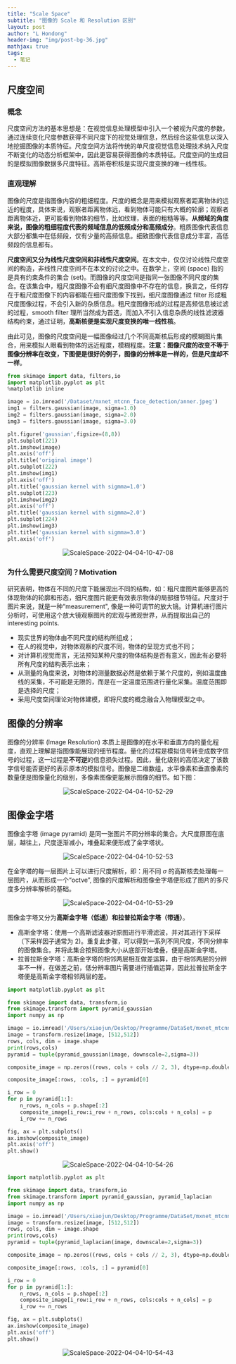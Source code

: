 ```yaml
---
title: "Scale Space"
subtitle: "图像的 Scale 和 Resolution 区别"
layout: post
author: "L Hondong"
header-img: "img/post-bg-36.jpg"
mathjax: true
tags:
  - 笔记
---
```


## 尺度空间

### 概念

尺度空间方法的基本思想是：在视觉信息处理模型中引入一个被视为尺度的参数，通过连续变化尺度参数获得不同尺度下的视觉处理信息，然后综合这些信息以深入地挖掘图像的本质特征。尺度空间方法将传统的单尺度视觉信息处理技术纳入尺度不断变化的动态分析框架中，因此更容易获得图像的本质特征。尺度空间的生成目的是模拟图像数据多尺度特征。高斯卷积核是实现尺度变换的唯一线性核。

### 直观理解

图像的尺度是指图像内容的粗细程度。尺度的概念是用来模拟观察者距离物体的远近的程度，具体来说，观察者距离物体远，看到物体可能只有大概的轮廓；观察者距离物体近，更可能看到物体的细节，比如纹理，表面的粗糙等等。**从频域的角度来说，图像的粗细程度代表的频域信息的低频成分和高频成分**。粗质图像代表信息大部分都集中在低频段，仅有少量的高频信息。细致图像代表信息成分丰富，高低频段的信息都有。  

**尺度空间又分为线性尺度空间和非线性尺度空间**。在本文中，仅仅讨论线性尺度空间的构造，非线性尺度空间不在本文的讨论之中。在数学上，空间 (space) 指的是具有约束条件的集合 (set)。而图像的尺度空间是指同一张图像不同尺度的集合。在该集合中，粗尺度图像不会有细尺度图像中不存在的信息，换言之，任何存在于粗尺度图像下的内容都能在细尺度图像下找到，细尺度图像通过 filter 形成粗尺度图像过程，不会引入新的杂质信息。粗尺度图像形成的过程是高频信息被过滤的过程，smooth filter 理所当然成为首选，而加入不引入信息杂质的线性滤波器结构约束，通过证明，**高斯核便是实现尺度变换的唯一线性核**。

由此可见，图像的尺度空间是一幅图像经过几个不同高斯核后形成的模糊图片集合，用来模拟人眼看到物体的远近程度，模糊程度。**注意：图像尺度的改变不等于图像分辨率在改变，下图便是很好的例子，图像的分辨率是一样的，但是尺度却不一样**。

```python
from skimage import data, filters,io
import matplotlib.pyplot as plt
%matplotlib inline

image = io.imread('/Dataset/mxnet_mtcnn_face_detection/anner.jpeg')
img1 = filters.gaussian(image, sigma=1.0)
img2 = filters.gaussian(image, sigma=2.0)
img3 = filters.gaussian(image, sigma=3.0)

plt.figure('gaussian',figsize=(8,8))
plt.subplot(221)
plt.imshow(image)
plt.axis('off')
plt.title('original image')
plt.subplot(222)
plt.imshow(img1)
plt.axis('off')
plt.title('gaussian kernel with sigmma=1.0')
plt.subplot(223)
plt.imshow(img2)
plt.axis('off')
plt.title('gaussian kernel with sigmma=2.0')
plt.subplot(224)
plt.imshow(img3)
plt.title('gaussian kernel with sigmma=3.0')
plt.axis('off')
```

<div align=center><img src="/assets/ScaleSpace-2022-04-04-10-47-08.png" alt="ScaleSpace-2022-04-04-10-47-08" style="zoom:100%;" /></div>

### 为什么需要尺度空间？Motivation

研究表明，物体在不同的尺度下能展现出不同的结构，如：粗尺度图片能够更高的体现物体的轮廓和形态，细尺度图片能更有效表示物体的局部细节特征。尺度对于图片来说，就是一种“measurement", 像是一种可调节的放大镜。计算机进行图片分析时，可使用这个放大镜观察图片的宏观与微观世界，从而提取出自己的 interesting points.

- 现实世界的物体由不同尺度的结构所组成；
- 在人的视觉中，对物体观察的尺度不同，物体的呈现方式也不同；
- 对计算机视觉而言，无法预知某种尺度的物体结构是否有意义，因此有必要将所有尺度的结构表示出来；
- 从测量的角度来说，对物体的测量数据必然是依赖于某个尺度的，例如温度曲线的采集，不可能是无限的，而是在一定温度范围进行量化采集。温度范围即是选择的尺度；
- 采用尺度空间理论对物体建模，即将尺度的概念融合入物理模型之中。

## 图像的分辨率

图像的分辨率 (Image Resolution) 本质上是图像的在水平和垂直方向的量化程度，直观上理解是指图像能展现的细节程度。量化的过程是模拟信号转变成数字信号的过程，这一过程是**不可逆**的信息损失过程。因此，量化级别的高低决定了该数字信号能否更好的表示原本的模拟信号。图像是二维数组，水平像素和垂直像素的数量便是图像量化的级别，多像素图像更能展示图像的细节。如下图：

<div align=center><img src="/assets/ScaleSpace-2022-04-04-10-52-29.png" alt="ScaleSpace-2022-04-04-10-52-29" style="zoom:100%;" /></div>

## 图像金字塔

图像金字塔 (image pyramid) 是同一张图片不同分辨率的集合。大尺度原图在底层，越往上，尺度逐渐减小，堆叠起来便形成了金字塔状。

<div align=center><img src="/assets/ScaleSpace-2022-04-04-10-52-53.png" alt="ScaleSpace-2022-04-04-10-52-53" style="zoom:100%;" /></div>

在金字塔的每一层图片上可以进行尺度解析，即：用不同 $\sigma$ 的高斯核去处理每一层图片，从而形成一个“octve”, 图像的尺度解析和图像金字塔便形成了图片的多尺度多分辨率解析的基础。

<div align=center><img src="/assets/ScaleSpace-2022-04-04-10-53-29.png" alt="ScaleSpace-2022-04-04-10-53-29" style="zoom:100%;" /></div>

图像金字塔又分为**高斯金字塔（低通）和拉普拉斯金字塔（带通）**。

- 高斯金字塔：使用一个高斯滤波器对原图进行平滑滤波，并对其进行下采样（下采样因子通常为 2)。重复此步骤，可以得到一系列不同尺度，不同分辨率的图像集合。并将此集合按照图像大小从底部开始堆叠，便是高斯金字塔。  
- 拉普拉斯金字塔：高斯金字塔的相邻两层相互做差运算，由于相邻两层的分辨率不一样，在做差之前，低分辨率图片需要进行插值运算，因此拉普拉斯金字塔便是高斯金字塔相邻两层的差。

```python
import matplotlib.pyplot as plt

from skimage import data, transform,io
from skimage.transform import pyramid_gaussian
import numpy as np

image = io.imread('/Users/xiaojun/Desktop/Programme/DataSet/mxnet_mtcnn_face_detection-master/anner.jpeg')
image = transform.resize(image, [512,512])
rows, cols, dim = image.shape
print(rows,cols)
pyramid = tuple(pyramid_gaussian(image, downscale=2,sigma=3))

composite_image = np.zeros((rows, cols + cols // 2, 3), dtype=np.double)

composite_image[:rows, :cols, :] = pyramid[0]

i_row = 0
for p in pyramid[1:]:
    n_rows, n_cols = p.shape[:2]
    composite_image[i_row:i_row + n_rows, cols:cols + n_cols] = p
    i_row += n_rows

fig, ax = plt.subplots()
ax.imshow(composite_image)
plt.axis('off')
plt.show()
```

<div align=center><img src="/assets/ScaleSpace-2022-04-04-10-54-26.png" alt="ScaleSpace-2022-04-04-10-54-26" style="zoom:100%;" /></div>

```python
import matplotlib.pyplot as plt

from skimage import data, transform,io
from skimage.transform import pyramid_gaussian, pyramid_laplacian
import numpy as np

image = io.imread('/Users/xiaojun/Desktop/Programme/DataSet/mxnet_mtcnn_face_detection-master/anner.jpeg')
image = transform.resize(image, [512,512])
rows, cols, dim = image.shape
print(rows,cols)
pyramid = tuple(pyramid_laplacian(image, downscale=2,sigma=3))

composite_image = np.zeros((rows, cols + cols // 2, 3), dtype=np.double)

composite_image[:rows, :cols, :] = pyramid[0]

i_row = 0
for p in pyramid[1:]:
    n_rows, n_cols = p.shape[:2]
    composite_image[i_row:i_row + n_rows, cols:cols + n_cols] = p
    i_row += n_rows

fig, ax = plt.subplots()
ax.imshow(composite_image)
plt.axis('off')
plt.show()
```

<div align=center><img src="/assets/ScaleSpace-2022-04-04-10-54-43.png" alt="ScaleSpace-2022-04-04-10-54-43" style="zoom:100%;" /></div>
